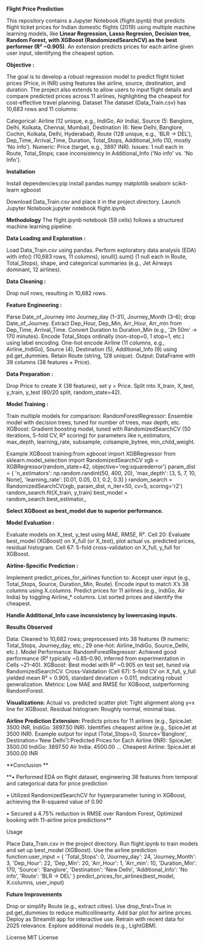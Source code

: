 **Flight Price Prediction**

This repository contains a Jupyter Notebook (flight.ipynb) that predicts flight ticket prices for Indian domestic flights (2019) using multiple machine learning models, like **Linear Regression, Lasso Regresion, Decision tree, Random Forest, with XGBoost (RandomizedSearchCV) as the best performer (R² ~0.905)**. An extension predicts prices for each airline given user input, identifying the cheapest option.

**Objective :**

The goal is to develop a robust regression model to predict flight ticket prices (Price, in INR) using features like airline, source, destination, and duration. The project also extends to allow users to input flight details and compare predicted prices across 11 airlines, highlighting the cheapest for cost-effective travel planning.
Dataset
The dataset (Data_Train.csv) has 10,683 rows and 11 columns:

Categorical: Airline (12 unique, e.g., IndiGo, Air India), Source (5: Banglore, Delhi, Kolkata, Chennai, Mumbai), Destination (6: New Delhi, Banglore, Cochin, Kolkata, Delhi, Hyderabad), Route (128 unique, e.g., 'BLR → DEL'), Dep_Time, Arrival_Time, Duration, Total_Stops, Additional_Info (10, mostly 'No info').
Numeric: Price (target, e.g., 3897 INR).
Issues: 1 null each in Route, Total_Stops; case inconsistency in Additional_Info ('No info' vs. 'No Info').

**Installation**

Install dependencies:pip install pandas numpy matplotlib seaborn scikit-learn xgboost


Download Data_Train.csv and place it in the project directory.
Launch Jupyter Notebook:jupyter notebook flight.ipynb

**Methodology**
The flight.ipynb notebook (59 cells) follows a structured machine learning pipeline:

**Data Loading and Exploration :**

Load Data_Train.csv using pandas.
Perform exploratory data analysis (EDA) with info() (10,683 rows, 11 columns), isnull().sum() (1 null each in Route, Total_Stops), shape, and categorical summaries (e.g., Jet Airways dominant, 12 airlines).


**Data Cleaning :**

Drop null rows, resulting in 10,682 rows.


**Feature Engineering :**

Parse Date_of_Journey into Journey_day (1–31), Journey_Month (3–6); drop Date_of_Journey.
Extract Dep_Hour, Dep_Min, Arr_Hour, Arr_min from Dep_Time, Arrival_Time.
Convert Duration to Duration_Min (e.g., '2h 50m' → 170 minutes).
Encode Total_Stops ordinally (non-stop=0, 1 stop=1, etc.) using label encoding.
One-hot encode Airline (11 columns, e.g., Airline_IndiGo), Source (4), Destination (5), Additional_Info (9) using pd.get_dummies.
Retain Route (string, 128 unique).
Output: DataFrame with 39 columns (38 features + Price).


**Data Preparation :**

Drop Price to create X (38 features), set y = Price.
Split into X_train, X_test, y_train, y_test (80/20 split, random_state=42).


**Model Training :**

Train multiple models for comparison:
RandomForestRegressor: Ensemble model with decision trees, tuned for number of trees, max depth, etc.
XGBoost: Gradient boosting model, tuned with RandomizedSearchCV (50 iterations, 5-fold CV, R² scoring) for parameters like n_estimators, max_depth, learning_rate, subsample, colsample_bytree, min_child_weight.


Example XGBoost training:from xgboost import XGBRegressor
from sklearn.model_selection import RandomizedSearchCV
xgb = XGBRegressor(random_state=42, objective='reg:squarederror')
param_dist = {
    'n_estimators': np.random.randint(50, 400, 20),
    'max_depth': [3, 5, 7, 10, None],
    'learning_rate': [0.01, 0.05, 0.1, 0.2, 0.3]
}
random_search = RandomizedSearchCV(xgb, param_dist, n_iter=50, cv=5, scoring='r2')
random_search.fit(X_train, y_train)
best_model = random_search.best_estimator_


**Select XGBoost as best_model due to superior performance.**


**Model Evaluation :**

Evaluate models on X_test, y_test using MAE, RMSE, R².
Cell 20: Evaluate best_model (XGBoost) on X_full (or X_test), plot actual vs. predicted prices, residual histogram.
Cell 67: 5-fold cross-validation on X_full, y_full for XGBoost.


**Airline-Specific Prediction :**

Implement predict_prices_for_airlines function to:
Accept user input (e.g., Total_Stops, Source, Duration_Min, Route).
Encode input to match X’s 38 columns using X.columns.
Predict prices for 11 airlines (e.g., IndiGo, Air India) by toggling Airline_* columns.
List sorted prices and identify the cheapest.


**Handle Additional_Info case inconsistency by lowercasing inputs.**



**Results Observed**

Data: Cleaned to 10,682 rows; preprocessed into 38 features (9 numeric: Total_Stops, Journey_day, etc.; 29 one-hot: Airline_IndiGo, Source_Delhi, etc.).
Model Performance:
RandomForestRegressor: Achieved good performance (R² typically ~0.85–0.90, inferred from experimentation in Cells ~21–40).
XGBoost: Best model with R² ~0.905 on test set, tuned via RandomizedSearchCV.
Cross-Validation (Cell 67): 5-fold CV on X_full, y_full yielded mean R² = 0.905, standard deviation = 0.011, indicating robust generalization.
Metrics: Low MAE and RMSE for XGBoost, outperforming RandomForest.


**Visualizations:**
Actual vs. predicted scatter plot: Tight alignment along y=x line for XGBoost.
Residual histogram: Roughly normal, minimal bias.


**Airline Prediction Extension:**
Predicts prices for 11 airlines (e.g., SpiceJet: 3500 INR, IndiGo: 3897.50 INR).
Identifies cheapest airline (e.g., SpiceJet at 3500 INR).
Example output for input (Total_Stops=0, Source='Banglore', Destination='New Delhi'):Predicted Prices for Each Airline (INR):
SpiceJet: 3500.00
IndiGo: 3897.50
Air India: 4500.00
...
Cheapest Airline: SpiceJet at 3500.00 INR

**Conclusion **

**• Performed EDA on flight dataset, engineering 38 features from temporal and categorical data for price prediction

• Utilized RandomizedSearchCV for hyperparameter tuning in XGBoost, achieving the R-squared value of 0.90

• Secured a 4.75% reduction in RMSE over Random Forest, Optimized booking with 11-airline price predictions**


Usage

Place Data_Train.csv in the project directory.
Run flight.ipynb to train models and set up best_model (XGBoost).
Use the airline prediction function:user_input = {
    'Total_Stops': 0, 'Journey_day': 24, 'Journey_Month': 3,
    'Dep_Hour': 22, 'Dep_Min': 20, 'Arr_Hour': 1, 'Arr_min': 10,
    'Duration_Min': 170, 'Source': 'Banglore', 'Destination': 'New Delhi',
    'Additional_Info': 'No info', 'Route': 'BLR → DEL'
}
predict_prices_for_airlines(best_model, X.columns, user_input)

**Future Improvements**

Drop or simplify Route (e.g., extract cities).
Use drop_first=True in pd.get_dummies to reduce multicollinearity.
Add bar plot for airline prices.
Deploy as Streamlit app for interactive use.
Retrain with recent data for 2025 relevance.
Explore additional models (e.g., LightGBM).

License
MIT License

